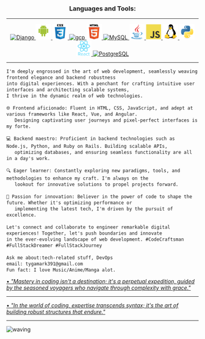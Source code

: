 <h3 align="center">Languages and Tools:</h3>
<hr>
<p align="center"> <a href="https://www.djangoproject.com/" target="_blank" rel="noreferrer"> <img src="https://cdn.worldvectorlogo.com/logos/django.svg" alt="Django" width="40" height="40"/> </a> <a href="https://developer.android.com" target="_blank" rel="noreferrer"> <img src="https://raw.githubusercontent.com/devicons/devicon/master/icons/android/android-original-wordmark.svg" alt="android" width="40" height="40"/> </a> <a href="https://www.w3schools.com/css/" target="_blank" rel="noreferrer"> <img src="https://raw.githubusercontent.com/devicons/devicon/master/icons/css3/css3-original-wordmark.svg" alt="css3" width="40" height="40"/> </a> <a href="https://cloud.google.com" target="_blank" rel="noreferrer"> <img src="https://www.vectorlogo.zone/logos/google_cloud/google_cloud-icon.svg" alt="gcp" width="40" height="40"/> </a> <a href="https://www.w3.org/html/" target="_blank" rel="noreferrer"> <img src="https://raw.githubusercontent.com/devicons/devicon/master/icons/html5/html5-original-wordmark.svg" alt="html5" width="40" height="40"/> </a> <a href="https://www.mysql.com/" target="_blank" rel="noreferrer">  <img src="https://cdn.worldvectorlogo.com/logos/mysql.svg" alt="MySQL" width="40" height="40"/> </a> <a href="https://www.java.com" target="_blank" rel="noreferrer"> <img src="https://raw.githubusercontent.com/devicons/devicon/master/icons/java/java-original.svg" alt="java" width="40" height="40"/> </a> <a href="https://developer.mozilla.org/en-US/docs/Web/JavaScript" target="_blank" rel="noreferrer"> <img src="https://raw.githubusercontent.com/devicons/devicon/master/icons/javascript/javascript-original.svg" alt="javascript" width="40" height="40"/> </a> <a href="https://www.linux.org/" target="_blank" rel="noreferrer"> <img src="https://raw.githubusercontent.com/devicons/devicon/master/icons/linux/linux-original.svg" alt="linux" width="40" height="40"/> </a>  <a href="https://www.python.org" target="_blank" rel="noreferrer"> <img src="https://raw.githubusercontent.com/devicons/devicon/master/icons/python/python-original.svg" alt="python" width="40" height="40"/> </a>  <a href="https://reactjs.org/" target="_blank" rel="noreferrer"> <img src="https://raw.githubusercontent.com/devicons/devicon/master/icons/react/react-original-wordmark.svg" alt="react" width="40" height="40"/> </a> <a href="https://www.postgresql.org/" target="_blank" rel="noreferrer"> <img src="https://cdn.worldvectorlogo.com/logos/postgresql.svg" alt="PostgreSQL" width="40" height="40"/></a> </p>
<hr>
 
```
I'm deeply engrossed in the art of web development, seamlessly weaving frontend elegance and backend robustness
into digital experiences. With a penchant for crafting intuitive user interfaces and architecting scalable systems,
I thrive in the dynamic realm of web technologies.

🌐 Frontend aficionado: Fluent in HTML, CSS, JavaScript, and adept at various frameworks like React, Vue, and Angular.
   Designing captivating user journeys and pixel-perfect interfaces is my forte.

💻 Backend maestro: Proficient in backend technologies such as Node.js, Python, and Ruby on Rails. Building scalable APIs,
   optimizing databases, and ensuring seamless functionality are all in a day's work.

🔍 Eager learner: Constantly exploring new paradigms, tools, and methodologies to enhance my craft. I'm always on the
   lookout for innovative solutions to propel projects forward.

🚀 Passion for innovation: Believer in the power of code to shape the future. Whether it's optimizing performance or
   implementing the latest tech, I'm driven by the pursuit of excellence.

Let's connect and collaborate to engineer remarkable digital experiences! Together, let's push boundaries and innovate
in the ever-evolving landscape of web development. #CodeCraftsman #FullStackDreamer #FullStackJourney

Ask me about:tech-related stuff, DevOps
email: tygamark391@gmail.com
Fun fact: I love Music/Anime/Manga alot.
```

<a href="https://github.com/marketplace/actions/quote-readme">
• <i>"Mastery in coding isn't a destination; it's a perpetual expedition, guided by the seasoned voyagers who navigate through complexity with grace."</i>
</a>
<hr>
<a href="https://github.com/marketplace/actions/quote-readme">
• <i>"In the world of coding, expertise transcends syntax; it's the art of building robust structures that endure."</i>
</a>
<hr>

![waving](https://capsule-render.vercel.app/api?type=waving&align=center&height=150&text=iammark&25&fontAlignY=55&color=gradient&) 
